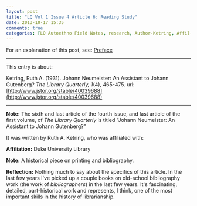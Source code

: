 ```yaml
---
layout: post
title: "LQ Vol 1 Issue 4 Article 6: Reading Study"
date: 2013-10-17 15:35
comments: true
categories: [LQ Autoethno Field Notes, research, Author-Ketring, Affil-Duke University Library]
---
```


For an explanation of this post, see:
[Preface](/blog/2013/08/14/lq-autoethnography-research-journal-preface/)

---

This entry is about:

Ketring, Ruth A. (1931). Johann Neumeister: An Assistant to Johann
Gutenberg? *The Library Quarterly, 1*(4), 465-475.
url:[http://www.jstor.org/stable/40039688](http://www.jstor.org/stable/40039688)

---

**Note:** The sixth and last article of the fourth issue, and last
article of the first volume, of *The Library Quarterly* is titled
"Johann Neumeister: An Assistant to Johann Gutenberg?"

It was written by Ruth A. Ketring, who was affiliated with:

**Affiliation:** Duke University Library

**Note:** A historical piece on printing and bibliography.

**Reflection:** Nothing much to say about the specifics of this
article. In the last few years I've picked up a couple books on
old-school bibliography work (the work of *bibliographers*) in the
last few years. It's fascinating, detailed, part-historical work
and represents, I think, one of the most important skills in the
history of librarianship. 
